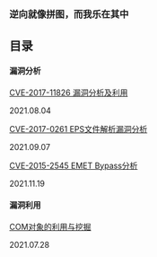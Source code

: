 ### 逆向就像拼图，而我乐在其中


## 目录

#### 漏洞分析

[CVE-2017-11826 漏洞分析及利用](https://joeyzzzzzz.github.io/CVE-2017-11826)  

2021.08.04

[CVE-2017-0261 EPS文件解析漏洞分析](https://joeyzzzzzz.github.io/CVE-2017-0261)  

2021.09.07

[CVE-2015-2545 EMET Bypass分析](https://joeyzzzzzz.github.io/CVE-2015-2545)  

2021.11.19

#### 漏洞利用

[COM对象的利用与挖掘](https://joeyzzzzzz.github.io/COM%E5%AF%B9%E8%B1%A1%E7%9A%84%E5%88%A9%E7%94%A8%E4%B8%8E%E6%8C%96%E6%8E%98)  

2021.07.28
